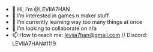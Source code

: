 - 👋 Hi, I’m @LEVIIA7HAN
- 👀 I’m interested in games n maker stuff
- 🌱 I’m currently learning way too many things at once
- 💞️ I’m looking to collaborate on n/a
- 📫 How to reach me: leviia7han@gmail.com // Discord: LEVIIA7HAN#1119

<!---
LEVIIA7HAN/LEVIIA7HAN is a ✨ special ✨ repository because its `README.md` (this file) appears on your GitHub profile.
You can click the Preview link to take a look at your changes.
--->
